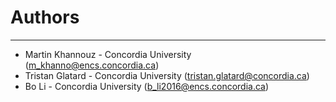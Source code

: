 # Authors #

----------
- Martin Khannouz - Concordia University ([m_khanno@encs.concordia.ca](mailto:m_khanno@encs.concordia.ca))
- Tristan Glatard - Concordia University ([tristan.glatard@concordia.ca](mailto:tristan.glatard@concordia.ca))
- Bo Li - Concordia University ([b_li2016@encs.concordia.ca](mailto:b_li2016@encs.concordia.ca))

